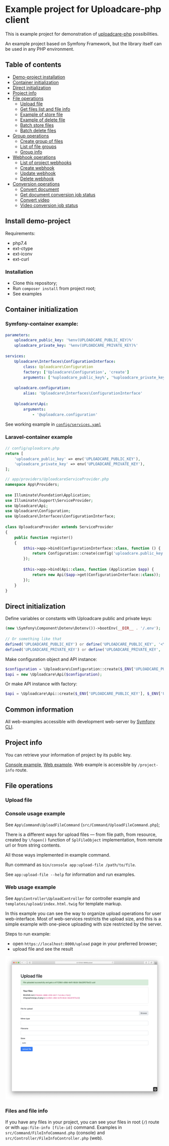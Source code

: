 Example project for Uploadcare-php client
=========================================

This is example project for demonstration of [uploadcare-php](https://github.com/uploadcare/uploadcare-php) possibilities.

An example project based on Symfony Framework, but the library itself can be used in any PHP environment. 

## Table of contents

- [Demo-project installation](#install-demo-project)
- [Container initialization](#container-initialization)
- [Direct initialization](#direct-initialization)
- [Project info](#project-info)
- [File operations](#file-operations)
    - [Upload file](#upload-file)
    - [Get files list and file info](#files-and-file-info)
    - [Example of store file](#store-file)
    - [Example of delete file](#delete-file)
    - [Batch store files](#batch-store-files)
    - [Batch delete files](#batch-delete-files)
- [Group operations](#group-operations)
    - [Create group of files](#create-group)
    - [List of file groups](#list-of-file-groups)
    - [Group info](#group-info)
- [Webhook operations](#webhook-operations)
    - [List of project webhooks](#list-of-webhooks)
    - [Create webhook](#create-webhook)
    - [Update webhook](#update-webhook)
    - [Delete webhook](#delete-webhook)
- [Conversion operations](#conversion-operations)
    - [Convert document](#convert-documen)
    - [Get document conversion job status](#document-conversion-status)
    - [Convert video](#convert-video)
    - [Video conversion job status](#video-conversion-status)

## Install demo-project

Requirements:

- php7.4
- ext-ctype
- ext-iconv
- ext-curl

### Installation

- Clone this repository;
- Run `composer install` from project root;
- See examples

## Container initialization

### Symfony-container example:

```yaml
parameters:
    uploadcare_public_key: '%env(UPLOADCARE_PUBLIC_KEY)%'
    uploadcare_private_key: '%env(UPLOADCARE_PRIVATE_KEY)%'

services:
    Uploadcare\Interfaces\ConfigurationInterface:
        class: Uploadcare\Configuration
        factory: ['Uploadcare\Configuration', 'create']
        arguments: ['%uploadcare_public_key%', '%uploadcare_private_key%']

    uploadcare.configuration:
        alias: 'Uploadcare\Interfaces\ConfigurationInterface'

    Uploadcare\Api:
        arguments:
            - '@uploadcare.configuration'
```

See working example in [`config/services.yaml`](config/services.yaml)

### Laravel-container example

```php
// config/uploadcare.php
return [
    'uploadcare_public_key' => env('UPLOADCARE_PUBLIC_KEY'),
    'uploadcare_private_key' => env('UPLOADCARE_PRIVATE_KEY'),
];
```

```php
// app/providers/UploadcareServiceProvider.php
namespace App\Providers;

use Illuminate\Foundation\Application;
use Illuminate\Support\ServiceProvider;
use Uploadcare\Api;
use Uploadcare\Configuration;
use Uploadcare\Interfaces\ConfigurationInterface;

class UploadcareProvider extends ServiceProvider
{
    public function register()
    {
        $this->app->bind(ConfigurationInterface::class, function () {
            return Configuration::create(config('uploadcare.public_key'), config('uploadcare.private_key'));
        });

        $this->app->bind(Api::class, function (Application $app) {
            return new Api($app->get(ConfigurationInterface::class));
        });
    }
}
```

## Direct initialization

Define variables or constants with Uploadcare public and private keys:

```php
(new \Symfony\Component\Dotenv\Dotenv())->bootEnv(__DIR__ . '/.env');

// Or something like that
defined('UPLOADCARE_PUBLIC_KEY') or define('UPLOADCARE_PUBLIC_KEY', '<Your public key>');
defined('UPLOADCARE_PRIVATE_KEY') or define('UPLOADCARE_PRIVATE_KEY', '<Your private key>');
```

Make configuration object and API instance:

```php
$configuration = \Uploadcare\Configuration::create($_ENV['UPLOADCARE_PUBLIC_KEY'], $_ENV['UPLOADCARE_PRIVATE_KEY']);
$api = new \Uploadcare\Api($configuration);
```

Or make API instance with factory:

```php
$api = \Uploadcare\Api::create($_ENV['UPLOADCARE_PUBLIC_KEY'], $_ENV['UPLOADCARE_PRIVATE_KEY']);
```

## Common information

All web-examples accessible with development web-server by [Symfony CLI](https://symfony.com/download).

## Project info

You can retrieve your information of project by its public key.

[Console example](src/Command/ProjectInfoCommand.php), [Web example](src/Controller/ProjectInfoController.php). Web example is accessible by `/project-info` route.

## File operations

### Upload file

### Console usage example

See `App\Command\UploadFileCommand` (`src/Command/UploadFileCommand.php`);

There is a different ways for upload files — from file path, from resource, created by `\fopen()` function of `SplFileObject` implementation, from remote url or from string contents.

All those ways implemented in example command.

Run command as `bin/console app:upload-file /path/to/file`.

See `app:upload-file --help` for information and run examples.

### Web usage example

See `App\Controller\UploadController` for controller example and `templates/upload/index.html.twig` for template markup.

In this example you can see the way to organize upload operations for user web-interface. Most of web-services restricts the upload size, and this is a simple example with one-piece uploading with size restricted by the server. 

Steps to run example:

- open `https://localhost:8000/upload` page in your preferred browser;
- upload file and see the result

![File upload](references/file-upload.png "File upload")

### Files and file info

If you have any files in your project, you can see your files in root (`/`) route or with `app:file-info [file-id]` command. Examples in `src/Command/FileInfoCommand.php` (console) and `src/Controller/FileInfoController.php` (web).
